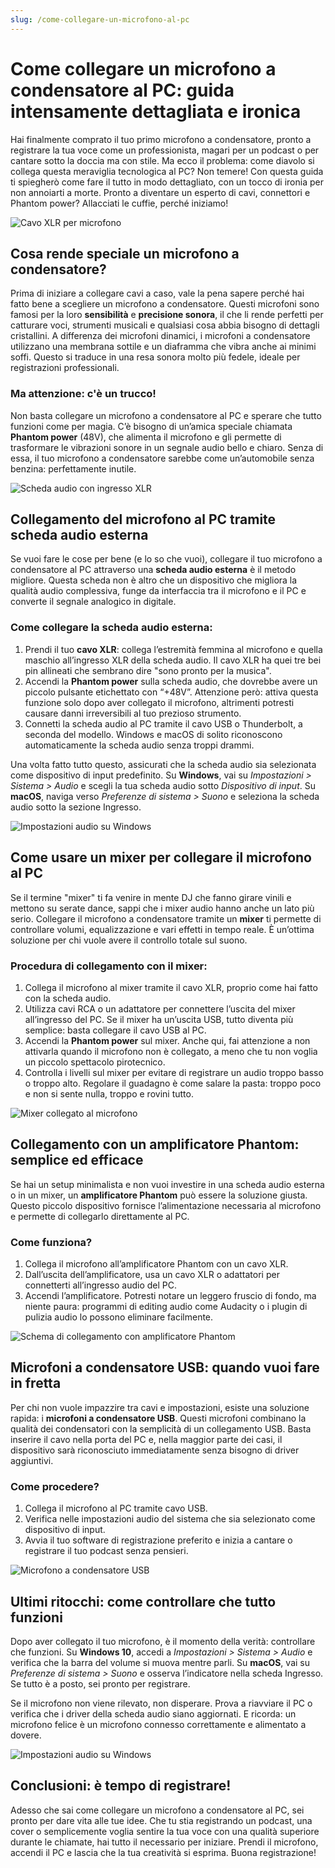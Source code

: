 ```yaml
---
slug: /come-collegare-un-microfono-al-pc
---
```

# Come collegare un microfono a condensatore al PC: guida intensamente dettagliata e ironica

Hai finalmente comprato il tuo primo microfono a condensatore, pronto a registrare la tua voce come un professionista, magari per un podcast o per cantare sotto la doccia ma con stile. Ma ecco il problema: come diavolo si collega questa meraviglia tecnologica al PC? Non temere! Con questa guida ti spiegherò come fare il tutto in modo dettagliato, con un tocco di ironia per non annoiarti a morte. Pronto a diventare un esperto di cavi, connettori e Phantom power? Allacciati le cuffie, perché iniziamo!

![Cavo XLR per microfono](/guide-img/output/183f052d.jpg)

## Cosa rende speciale un microfono a condensatore?

Prima di iniziare a collegare cavi a caso, vale la pena sapere perché hai fatto bene a scegliere un microfono a condensatore. Questi microfoni sono famosi per la loro **sensibilità** e **precisione sonora**, il che li rende perfetti per catturare voci, strumenti musicali e qualsiasi cosa abbia bisogno di dettagli cristallini. A differenza dei microfoni dinamici, i microfoni a condensatore utilizzano una membrana sottile e un diaframma che vibra anche ai minimi soffi. Questo si traduce in una resa sonora molto più fedele, ideale per registrazioni professionali.

### Ma attenzione: c'è un trucco!

Non basta collegare un microfono a condensatore al PC e sperare che tutto funzioni come per magia. C’è bisogno di un’amica speciale chiamata **Phantom power** (48V), che alimenta il microfono e gli permette di trasformare le vibrazioni sonore in un segnale audio bello e chiaro. Senza di essa, il tuo microfono a condensatore sarebbe come un’automobile senza benzina: perfettamente inutile.

![Scheda audio con ingresso XLR](/guide-img/output/62b868d3.jpg)

## Collegamento del microfono al PC tramite scheda audio esterna

Se vuoi fare le cose per bene (e lo so che vuoi), collegare il tuo microfono a condensatore al PC attraverso una **scheda audio esterna** è il metodo migliore. Questa scheda non è altro che un dispositivo che migliora la qualità audio complessiva, funge da interfaccia tra il microfono e il PC e converte il segnale analogico in digitale.

### Come collegare la scheda audio esterna:

1. Prendi il tuo **cavo XLR**: collega l’estremità femmina al microfono e quella maschio all’ingresso XLR della scheda audio. Il cavo XLR ha quei tre bei pin allineati che sembrano dire "sono pronto per la musica".
2. Accendi la **Phantom power** sulla scheda audio, che dovrebbe avere un piccolo pulsante etichettato con “+48V”. Attenzione però: attiva questa funzione solo dopo aver collegato il microfono, altrimenti potresti causare danni irreversibili al tuo prezioso strumento.
3. Connetti la scheda audio al PC tramite il cavo USB o Thunderbolt, a seconda del modello. Windows e macOS di solito riconoscono automaticamente la scheda audio senza troppi drammi.

Una volta fatto tutto questo, assicurati che la scheda audio sia selezionata come dispositivo di input predefinito. Su **Windows**, vai su *Impostazioni > Sistema > Audio* e scegli la tua scheda audio sotto *Dispositivo di input*. Su **macOS**, naviga verso *Preferenze di sistema > Suono* e seleziona la scheda audio sotto la sezione Ingresso.

![Impostazioni audio su Windows](/guide-img/output/a0b28898.jpg)

## Come usare un mixer per collegare il microfono al PC

Se il termine "mixer" ti fa venire in mente DJ che fanno girare vinili e mettono su serate dance, sappi che i mixer audio hanno anche un lato più serio. Collegare il microfono a condensatore tramite un **mixer** ti permette di controllare volumi, equalizzazione e vari effetti in tempo reale. È un’ottima soluzione per chi vuole avere il controllo totale sul suono.

### Procedura di collegamento con il mixer:

1. Collega il microfono al mixer tramite il cavo XLR, proprio come hai fatto con la scheda audio.
2. Utilizza cavi RCA o un adattatore per connettere l’uscita del mixer all’ingresso del PC. Se il mixer ha un’uscita USB, tutto diventa più semplice: basta collegare il cavo USB al PC.
3. Accendi la **Phantom power** sul mixer. Anche qui, fai attenzione a non attivarla quando il microfono non è collegato, a meno che tu non voglia un piccolo spettacolo pirotecnico.
4. Controlla i livelli sul mixer per evitare di registrare un audio troppo basso o troppo alto. Regolare il guadagno è come salare la pasta: troppo poco e non si sente nulla, troppo e rovini tutto.

![Mixer collegato al microfono](/guide-img/output/13a26ec5.jpg)

## Collegamento con un amplificatore Phantom: semplice ed efficace

Se hai un setup minimalista e non vuoi investire in una scheda audio esterna o in un mixer, un **amplificatore Phantom** può essere la soluzione giusta. Questo piccolo dispositivo fornisce l’alimentazione necessaria al microfono e permette di collegarlo direttamente al PC.

### Come funziona?

1. Collega il microfono all’amplificatore Phantom con un cavo XLR.
2. Dall’uscita dell’amplificatore, usa un cavo XLR o adattatori per connetterti all’ingresso audio del PC.
3. Accendi l’amplificatore. Potresti notare un leggero fruscio di fondo, ma niente paura: programmi di editing audio come Audacity o i plugin di pulizia audio lo possono eliminare facilmente.

![Schema di collegamento con amplificatore Phantom](/guide-img/output/f8140504.jpg)

## Microfoni a condensatore USB: quando vuoi fare in fretta

Per chi non vuole impazzire tra cavi e impostazioni, esiste una soluzione rapida: i **microfoni a condensatore USB**. Questi microfoni combinano la qualità dei condensatori con la semplicità di un collegamento USB. Basta inserire il cavo nella porta del PC e, nella maggior parte dei casi, il dispositivo sarà riconosciuto immediatamente senza bisogno di driver aggiuntivi.

### Come procedere?

1. Collega il microfono al PC tramite cavo USB.
2. Verifica nelle impostazioni audio del sistema che sia selezionato come dispositivo di input.
3. Avvia il tuo software di registrazione preferito e inizia a cantare o registrare il tuo podcast senza pensieri.

![Microfono a condensatore USB](/guide-img/output/a6873d37.jpg)

## Ultimi ritocchi: come controllare che tutto funzioni

Dopo aver collegato il tuo microfono, è il momento della verità: controllare che funzioni. Su **Windows 10**, accedi a *Impostazioni > Sistema > Audio* e verifica che la barra del volume si muova mentre parli. Su **macOS**, vai su *Preferenze di sistema > Suono* e osserva l’indicatore nella scheda Ingresso. Se tutto è a posto, sei pronto per registrare.

Se il microfono non viene rilevato, non disperare. Prova a riavviare il PC o verifica che i driver della scheda audio siano aggiornati. E ricorda: un microfono felice è un microfono connesso correttamente e alimentato a dovere.

![Impostazioni audio su Windows](/guide-img/output/a0b28898.jpg)

## Conclusioni: è tempo di registrare!

Adesso che sai come collegare un microfono a condensatore al PC, sei pronto per dare vita alle tue idee. Che tu stia registrando un podcast, una cover o semplicemente voglia sentire la tua voce con una qualità superiore durante le chiamate, hai tutto il necessario per iniziare. Prendi il microfono, accendi il PC e lascia che la tua creatività si esprima. Buona registrazione!
